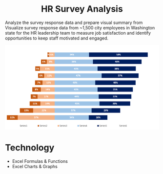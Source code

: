 <h1 align="center">HR Survey Analysis</h1>

Analyze the survey response data and prepare visual summary from Visualize survey response data from ~1,500 city employees in Washington state for the HR leadership team to measure job satisfaction and identify opportunities to keep staff motivated and engaged. <br/>

![screenshot/dark.PNG](https://github.com/JennyNgo273/HR-survey/blob/master/HR.png) <br/>


# Technology
<ul>
  <li>Excel Formulas & Functions</li>
  <li>Excel Charts & Graphs</li>
</ul>    

